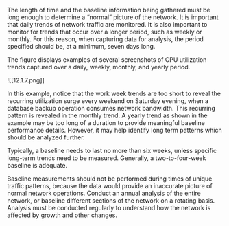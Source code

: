 The length of time and the baseline information being gathered must be long enough to determine a “normal” picture of the network. It is important that daily trends of network traffic are monitored. It is also important to monitor for trends that occur over a longer period, such as weekly or monthly. For this reason, when capturing data for analysis, the period specified should be, at a minimum, seven days long.

The figure displays examples of several screenshots of CPU utilization trends captured over a daily, weekly, monthly, and yearly period.

![[12.1.7.png]]

In this example, notice that the work week trends are too short to reveal the recurring utilization surge every weekend on Saturday evening, when a database backup operation consumes network bandwidth. This recurring pattern is revealed in the monthly trend. A yearly trend as shown in the example may be too long of a duration to provide meaningful baseline performance details. However, it may help identify long term patterns which should be analyzed further.

Typically, a baseline needs to last no more than six weeks, unless specific long-term trends need to be measured. Generally, a two-to-four-week baseline is adequate.

Baseline measurements should not be performed during times of unique traffic patterns, because the data would provide an inaccurate picture of normal network operations. Conduct an annual analysis of the entire network, or baseline different sections of the network on a rotating basis. Analysis must be conducted regularly to understand how the network is affected by growth and other changes.